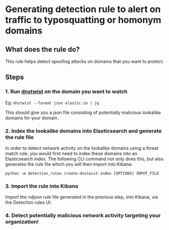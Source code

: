 # Generating detection rule to alert on traffic to typosquatting or homonym domains

## What does the rule do?

This rule helps detect spoofing attacks on domains that you want to protect.


## Steps

### 1. Run [dnstwist](https://github.com/elceef/dnstwist) on the domain you want to watch

Eg: `dnstwist --format json elastic.co | jq`

This should give you a json file consisting of potentially malicious lookalike domains for your domain.

### 2. Index the lookalike domains into Elasticsearch and generate the rule file

In order to detect network activity on the lookalike domains using a threat match rule, you would first need to index these domains into an Elasticsearch index. The following CLI command not only does this, but also generates the rule file which you will then import into Kibana:

`python -m detection_rules create-dnstwist-index [OPTIONS] INPUT_FILE`

### 3. Import the rule into Kibana

Import the ndjson rule file generated in the previous step, into Kibana, via the Detection rules UI.

### 4. Detect potentially malicious network activity targeting your organization!